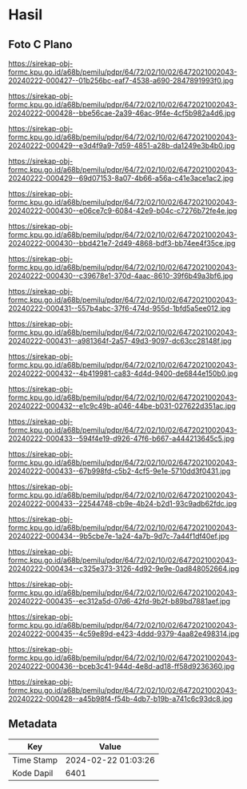 # Hasil

## Foto C Plano

https://sirekap-obj-formc.kpu.go.id/a68b/pemilu/pdpr/64/72/02/10/02/6472021002043-20240222-000427--01b256bc-eaf7-4538-a690-2847891993f0.jpg

https://sirekap-obj-formc.kpu.go.id/a68b/pemilu/pdpr/64/72/02/10/02/6472021002043-20240222-000428--bbe56cae-2a39-46ac-9f4e-4cf5b982a4d6.jpg

https://sirekap-obj-formc.kpu.go.id/a68b/pemilu/pdpr/64/72/02/10/02/6472021002043-20240222-000429--e3d4f9a9-7d59-4851-a28b-da1249e3b4b0.jpg

https://sirekap-obj-formc.kpu.go.id/a68b/pemilu/pdpr/64/72/02/10/02/6472021002043-20240222-000429--69d07153-8a07-4b66-a56a-c41e3ace1ac2.jpg

https://sirekap-obj-formc.kpu.go.id/a68b/pemilu/pdpr/64/72/02/10/02/6472021002043-20240222-000430--e06ce7c9-6084-42e9-b04c-c7276b72fe4e.jpg

https://sirekap-obj-formc.kpu.go.id/a68b/pemilu/pdpr/64/72/02/10/02/6472021002043-20240222-000430--bbd421e7-2d49-4868-bdf3-bb74ee4f35ce.jpg

https://sirekap-obj-formc.kpu.go.id/a68b/pemilu/pdpr/64/72/02/10/02/6472021002043-20240222-000430--c39678e1-370d-4aac-8610-39f6b49a3bf6.jpg

https://sirekap-obj-formc.kpu.go.id/a68b/pemilu/pdpr/64/72/02/10/02/6472021002043-20240222-000431--557b4abc-37f6-474d-955d-1bfd5a5ee012.jpg

https://sirekap-obj-formc.kpu.go.id/a68b/pemilu/pdpr/64/72/02/10/02/6472021002043-20240222-000431--a981364f-2a57-49d3-9097-dc63cc28148f.jpg

https://sirekap-obj-formc.kpu.go.id/a68b/pemilu/pdpr/64/72/02/10/02/6472021002043-20240222-000432--4b419981-ca83-4d4d-9400-de6844e150b0.jpg

https://sirekap-obj-formc.kpu.go.id/a68b/pemilu/pdpr/64/72/02/10/02/6472021002043-20240222-000432--e1c9c49b-a046-44be-b031-027622d351ac.jpg

https://sirekap-obj-formc.kpu.go.id/a68b/pemilu/pdpr/64/72/02/10/02/6472021002043-20240222-000433--594f4e19-d926-47f6-b667-a444213645c5.jpg

https://sirekap-obj-formc.kpu.go.id/a68b/pemilu/pdpr/64/72/02/10/02/6472021002043-20240222-000433--67b998fd-c5b2-4cf5-9e1e-5710dd3f0431.jpg

https://sirekap-obj-formc.kpu.go.id/a68b/pemilu/pdpr/64/72/02/10/02/6472021002043-20240222-000433--22544748-cb9e-4b24-b2d1-93c9adb62fdc.jpg

https://sirekap-obj-formc.kpu.go.id/a68b/pemilu/pdpr/64/72/02/10/02/6472021002043-20240222-000434--9b5cbe7e-1a24-4a7b-9d7c-7a44f1df40ef.jpg

https://sirekap-obj-formc.kpu.go.id/a68b/pemilu/pdpr/64/72/02/10/02/6472021002043-20240222-000434--c325e373-3126-4d92-9e9e-0ad848052664.jpg

https://sirekap-obj-formc.kpu.go.id/a68b/pemilu/pdpr/64/72/02/10/02/6472021002043-20240222-000435--ec312a5d-07d6-42fd-9b2f-b89bd7881aef.jpg

https://sirekap-obj-formc.kpu.go.id/a68b/pemilu/pdpr/64/72/02/10/02/6472021002043-20240222-000435--4c59e89d-e423-4ddd-9379-4aa82e498314.jpg

https://sirekap-obj-formc.kpu.go.id/a68b/pemilu/pdpr/64/72/02/10/02/6472021002043-20240222-000436--bceb3c41-944d-4e8d-ad18-ff58d9236360.jpg

https://sirekap-obj-formc.kpu.go.id/a68b/pemilu/pdpr/64/72/02/10/02/6472021002043-20240222-000428--a45b98f4-f54b-4db7-b19b-a741c6c93dc8.jpg


## Metadata

| Key        | Value               |
| ---------- | ------------------- |
| Time Stamp | 2024-02-22 01:03:26 |
| Kode Dapil | 6401                |



